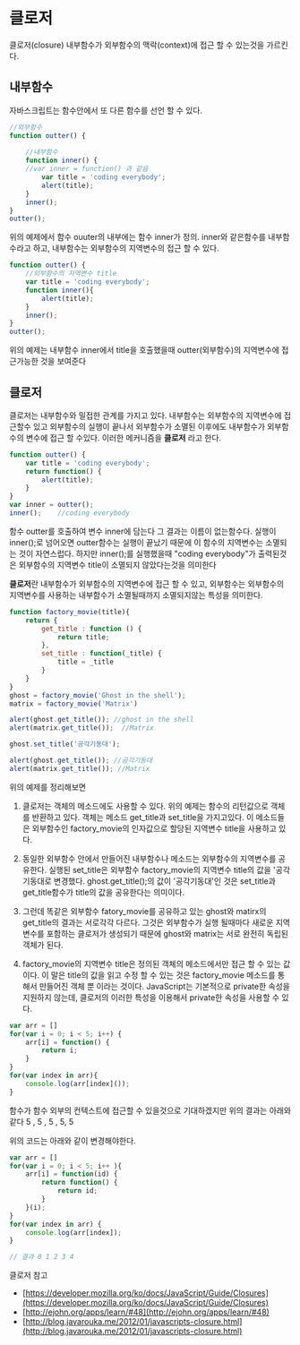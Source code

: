 # 클로저 

클로저(closure) 내부함수가 외부함수의 맥락(context)에 접근 할 수 있는것을 가르킨다.

## 내부함수

자바스크립트는 함수안에서 또 다른 함수를 선언 할 수 있다.

```js
//외부함수
function outter() {
    
    //내부함수
    function inner() {
    //var inner = function() 과 같음    
        var title = 'coding everybody';
        alert(title);
    }
    inner();
}
outter();
```

위의 예제에서 함수 ouuter의 내부에는 함수 inner가 정의. inner와 같은함수를 내부함수라고 하고, 내부함수는 외부함수의 지역변수의 접근 할 수 있다.

```js
function outter() {
    //외부함수의 지역변수 title
    var title = 'coding everybody';
    function inner(){
        alert(title);
    }
    inner();
}
outter();

```
위의 예제는 내부함수 inner에서 title을 호출했을때 outter(외부함수)의 지역변수에 접근가능한 것을 보여준다

## 클로저

클로저는 내부함수와 밀접한 관계를 가지고 있다. 내부함수는 외부함수의 지역변수에 접근할수 있고 외부함수의 실행이 끝나서 외부함수가 소멸된 이후에도 내부함수가 외부함수의 변수에 접근 할 수있다. 이러한 메커니즘을 **클로저** 라고 한다.

```js
function outter() {
    var title = 'coding everybody';
    return function() {
        alert(title);
    }
}
var inner = outter();
inner();    //coding everybody

```
함수 outter를 호출하여 변수 inner에 담는다 그 결과는 이름이 없는함수다. 실행이 inner();로 넘어오면 outter함수는 실행이 끝났기 때문에 이 함수의 지역변수는 소멸되는 것이 자연스럽다. 하지만 inner();를 실행했을때 "coding everybody"가 출력된것은 외부함수의 지역변수 title이 소멸되지 않았다는것을 의미한다

**클로저**란 내부함수가 외부함수의 지역변수에 접근 할 수 있고, 외부함수는 외부함수의 지역변수를 사용하는 내부함수가 소멸될때까지 소멸되지않는 특성을 의미한다.


```js
function factory_movie(title){
    return {
        get_title : function () {
            return title;
        },
        set_title : function(_title) {
            title = _title
        }
    }
}
ghost = factory_movie('Ghost in the shell');
matrix = factory_movie('Matrix')

alert(ghost.get_title()); //ghost in the shell 
alert(matrix.get_title());  //Matrix

ghost.set_title('공각기동대');

alert(ghost.get_title()); //공각기동대 
alert(matrix.get_title()); //Matrix

```
위의 예제를 정리해보면

1. 클로저는 객체의 메소드에도 사용할 수 있다. 위의 예제는 함수의 리턴값으로 객체를 반환하고 있다. 객체는 메소드 get_title과 set_title을 가지고있다. 이 메소드들은 외부함수인 factory_movie의 인자값으로 할당된 지역변수 title을 사용하고 있다.

2. 동일한 외부함수 안에서 만들어진 내부함수나 메소드는 외부함수의 지역변수를 공유한다. 실행된 set_title은 외부함수 factory_movie의 지역변수 title의 값을 '공각기동대로 변경했다. ghost.get_title();의 값이 '공각기동대'인 것은 set_title과 get_title함수가 title의 값을 공유한다는 의미이다.


3. 그런데 똑같은 외부함수 fatory_movie를 공유하고 있는 ghost와 matirx의 get_title의 결과는 서로각각 다르다. 그것은 외부함수가 실행 될때마다 새로운 지역변수를 포함하는 클로저가 생성되기 때문에 ghost와 matrix는 서로 완전히 독립된 객체가 된다.

4. factory_movie의 지역변수 title은 정의된 객체의 메소드에서만 접근 할 수 있는 값이다. 이 말은 title의 값을 읽고 수정 할 수 있는 것은 factory_movie 메소드를 통해서 만들어진 객체 뿐 이라는 것이다.
JavaScript는 기본적으로 private한 속성을 지원하지 않는데, 클로저의 이러한 특성을 이용해서 private한 속성을 사용할 수 있다.

```js
var arr = []
for(var i = 0; i < 5; i++) {
    arr[i] = function() {
        return i;
    }
}
for(var index in arr){
    console.log(arr[index]());
}
```

함수가 함수 외부의 컨텍스트에 접근할 수 있을것으로 기대하겠지만 위의 결과는 아래와같다 
5 , 5 , 5 , 5, 5

위의 코드는 아래와 같이 변경해야한다.

```js
var arr = []
for(var i = 0; i < 5; i++ ){
    arr[i] = function(id) {
        return function() {
            return id;
        }
    }(i);
}
for(var index in arr) {
    console.log(arr[index]);
}

// 결과 0 1 2 3 4
```




클로저 참고
+ [https://developer.mozilla.org/ko/docs/JavaScript/Guide/Closures](https://developer.mozilla.org/ko/docs/JavaScript/Guide/Closures)
+ [http://ejohn.org/apps/learn/#48](http://ejohn.org/apps/learn/#48)
+ [http://blog.javarouka.me/2012/01/javascripts-closure.html](http://blog.javarouka.me/2012/01/javascripts-closure.html)